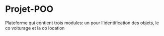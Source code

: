 # Projet-POO
Plateforme qui contient trois modules: un pour l'identification des objets, le co voiturage et la co location
